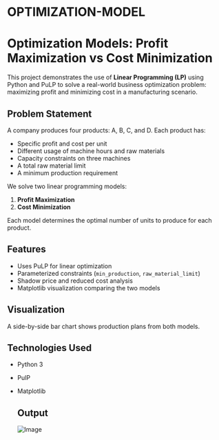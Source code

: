 # OPTIMIZATION-MODEL

# Optimization Models: Profit Maximization vs Cost Minimization

This project demonstrates the use of **Linear Programming (LP)** using Python and PuLP to solve a real-world business optimization problem: maximizing profit and minimizing cost in a manufacturing scenario.

## Problem Statement

A company produces four products: A, B, C, and D. Each product has:
- Specific profit and cost per unit
- Different usage of machine hours and raw materials
- Capacity constraints on three machines
- A total raw material limit
- A minimum production requirement

We solve two linear programming models:
1. **Profit Maximization**
2. **Cost Minimization**

Each model determines the optimal number of units to produce for each product.

## Features

- Uses PuLP for linear optimization
- Parameterized constraints (`min_production`, `raw_material_limit`)
- Shadow price and reduced cost analysis
- Matplotlib visualization comparing the two models

## Visualization

A side-by-side bar chart shows production plans from both models.

## Technologies Used

- Python 3
- PulP
- Matplotlib

  ## Output
  ![Image](https://github.com/user-attachments/assets/0e129b07-76ee-4782-a6d8-794c72041050)
